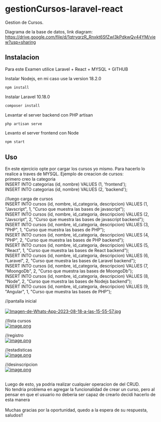 # gestionCursos-laravel-react
Gestion de Cursos. 


Diagrama de la base de datos, link diagram: https://drive.google.com/file/d/1qtryqrzR_Rnxkt6SfZwI3kPdkwQv44YM/view?usp=sharing <br />
## Instalacion

Para este Examen utilice Laravel + React + MYSQL + GITHUB <br />

Instalar Nodejs, en mi caso use la version 18.2.0  <br />

```bash
npm install  
```
Instalar Laravel 10.18.0

```bash
composer install
```
Levantar el server backend con PHP artisan

```bash
php artisan serve
```
Levanto el server frontend con Node

```bash
npm start
```

## Uso

En este ejercicio opte por cargar los cursos yo mismo. Para hacerlo lo realice a traves de MYSQL. Ejemplo de creacion de cursos:<br />
primero creo la categoria <br />
INSERT INTO categorias (id, nombre) VALUES (1, 'frontend');<br />
INSERT INTO categorias (id, nombre) VALUES (2, 'backend');<br />

//luego carga de cursos <br />
INSERT INTO cursos (id, nombre, id_categoria, descripcion) VALUES (1, "Javscript", 1, "Curso que muestra las bases de javascript"); <br />
INSERT INTO cursos (id, nombre, id_categoria, descripcion) VALUES (2, "Javscript", 2, "Curso que muestra las bases de javascript backend"); <br />
INSERT INTO cursos (id, nombre, id_categoria, descripcion) VALUES (3, "PHP", 1, "Curso que muestra las bases de PHP"); <br />
INSERT INTO cursos (id, nombre, id_categoria, descripcion) VALUES (4, "PHP", 2, "Curso que muestra las bases de PHP backend"); <br />
INSERT INTO cursos (id, nombre, id_categoria, descripcion) VALUES (5, "React", 1, "Curso que muestra las bases de React backend"); <br />
INSERT INTO cursos (id, nombre, id_categoria, descripcion) VALUES (6, "Laravel", 2, "Curso que muestra las bases de Laravel backend"); <br />
INSERT INTO cursos (id, nombre, id_categoria, descripcion) VALUES (7, "MoongoDb", 2, "Curso que muestra las bases de MoongoDb"); <br />
INSERT INTO cursos (id, nombre, id_categoria, descripcion) VALUES (8, "Node", 2, "Curso que muestra las bases de Nodejs backend"); <br />
INSERT INTO cursos (id, nombre, id_categoria, descripcion) VALUES (9, "Angular", 1, "Curso que muestra las bases de PHP"); <br />


//pantalla inicial<br /> <br />
[![Imagen-de-Whats-App-2023-08-18-a-las-15-55-57.jpg](https://i.postimg.cc/prvW0CvH/Imagen-de-Whats-App-2023-08-18-a-las-15-55-57.jpg)](https://postimg.cc/34LQNgWS) <br />

//lista cursos<br />
[![image.png](https://i.postimg.cc/BZNf94cD/image.png)](https://postimg.cc/0r6B7g42) <br />

//registro <br />
[![image.png](https://i.postimg.cc/5t5kBSsv/image.png)](https://postimg.cc/4Kd5ZVkN) <br />

//estadisticas <br />
[![image.png](https://i.postimg.cc/j5dvz0w0/image.png)](https://postimg.cc/WDCMvywX) <br />

//desinscripcion  <br />
[![image.png](https://i.postimg.cc/CxsQD4P8/image.png)](https://postimg.cc/68TcxCN6) <br /><br />

Luego de esto, ya podria realizar cualquier operacion de del CRUD.  <br />
No tendria problema en agregar la funcionalidad de crear un curso, pero al pensar en que el usuario no deberia ser capaz de crearlo decidi hacerlo de esta manera <br /><br />
Muchas gracias por la oportunidad, quedo a la espera de su respuesta, saludos!!
